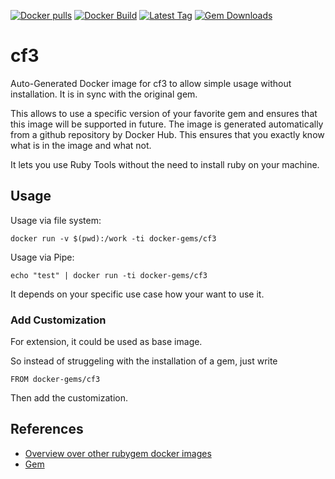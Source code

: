 [![Docker pulls](https://img.shields.io/docker/pulls/rubygem/cf3.svg)](https://hub.docker.com/r/rubygem/cf3/)
[![Docker Build](https://img.shields.io/docker/automated/rubygem/cf3.svg)](https://hub.docker.com/r/rubygem/cf3/)
[![Latest Tag](https://img.shields.io/github/tag/docker-rubygem/cf3.svg)](https://hub.docker.com/r/rubygem/cf3/)
[![Gem Downloads](https://img.shields.io/gem/dt/cf3.svg)](https://rubygems.org/gems/cf3/)
# cf3

Auto-Generated Docker image for cf3 to allow simple usage without installation.
It is in sync with the original gem.

This allows to use a specific version of your favorite gem and ensures that this image will be supported in future.
The image is generated automatically from a github repository by Docker Hub.
This ensures that you exactly know what is in the image and what not.

It lets you use Ruby Tools without the need to install ruby on your machine.

## Usage

Usage via file system:

`docker run -v $(pwd):/work -ti docker-gems/cf3`

Usage via Pipe:

`echo "test" | docker run -ti docker-gems/cf3`

It depends on your specific use case how your want to use it.

### Add Customization

For extension, it could be used as base image.

So instead of struggeling with the installation of a gem, just write

`FROM docker-gems/cf3`

Then add the customization.

## References

 - [Overview over other rubygem docker images](https://github.com/thinkbot/docker-rubygem)
 - [Gem](https://rubygems.org/gems/cf3/)
